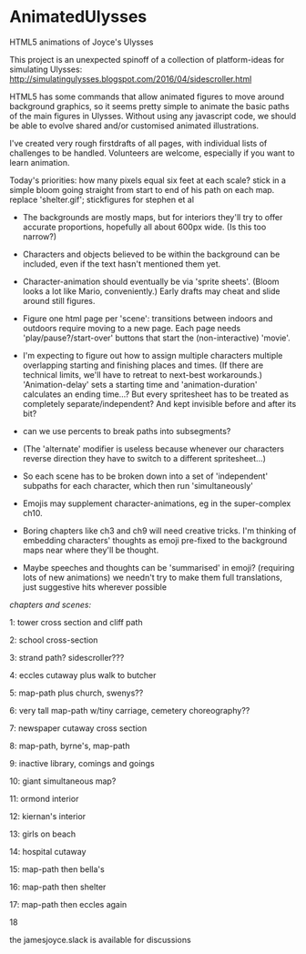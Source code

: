 # AnimatedUlysses
HTML5 animations of Joyce's Ulysses

This project is an unexpected spinoff of a collection of platform-ideas for simulating Ulysses: http://simulatingulysses.blogspot.com/2016/04/sidescroller.html

HTML5 has some commands that allow animated figures to move around background graphics, so it seems pretty simple to animate the basic paths of the main figures in Ulysses. Without using any javascript code, we should be able to evolve shared and/or customised animated illustrations.

I've created very rough firstdrafts of all pages, with individual lists of challenges to be handled. Volunteers are welcome, especially if you want to learn animation.

Today's priorities: how many pixels equal six feet at each scale? stick in a simple bloom going straight from start to end of his path on each map. replace 'shelter.gif'; stickfigures for stephen et al

- The backgrounds are mostly maps, but for interiors they'll try to offer accurate proportions, hopefully all about 600px wide. (Is this too narrow?)

- Characters and objects believed to be within the background can be included, even if the text hasn't mentioned them yet.

- Character-animation should eventually be via 'sprite sheets'. (Bloom looks a lot like Mario, conveniently.) Early drafts may cheat and slide around still figures.

- Figure one html page per 'scene': transitions between indoors and outdoors require moving to a new page. Each page needs 'play/pause?/start-over' buttons that start the (non-interactive) 'movie'.

- I'm expecting to figure out how to assign multiple characters multiple overlapping starting and finishing places and times. (If there are technical limits, we'll have to retreat to next-best workarounds.) 'Animation-delay' sets a starting time and 'animation-duration' calculates an ending time...? But every spritesheet has to be treated as completely separate/independent? And kept invisible before and after its bit?

- can we use percents to break paths into subsegments?

- (The 'alternate' modifier is useless because whenever our characters reverse direction they have to switch to a different spritesheet...)

- So each scene has to be broken down into a set of 'independent' subpaths for each character, which then run 'simultaneously'

- Emojis may supplement character-animations, eg in the super-complex ch10.

- Boring chapters like ch3 and ch9 will need creative tricks. I'm thinking of embedding characters' thoughts as emoji pre-fixed to the background maps near where they'll be thought.

- Maybe speeches and thoughts can be 'summarised' in emoji? (requiring lots of new animations) we needn't try to make them full translations, just suggestive hits wherever possible


*chapters and scenes:*

1: tower cross section and cliff path

2: school cross-section

3: strand path? sidescroller???

4: eccles cutaway plus walk to butcher

5: map-path plus church, swenys??

6: very tall map-path w/tiny carriage, cemetery choreography??

7: newspaper cutaway cross section

8: map-path, byrne's, map-path

9: inactive library, comings and goings

10: giant simultaneous map?

11: ormond interior

12: kiernan's interior

13: girls on beach

14: hospital cutaway

15: map-path then bella's

16: map-path then shelter

17: map-path then eccles again

18

the jamesjoyce.slack is available for discussions





